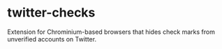 # twitter-checks
Extension for Chrominium-based browsers that hides check marks from unverified accounts on Twitter.
